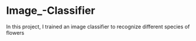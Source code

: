 # Image_-Classifier
In this project, I trained an image classifier to recognize different species of flowers
